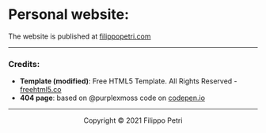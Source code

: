 # Personal website:

The website is published at [filippopetri.com](https://filippopetri.com)

___

### Credits:
- **Template (modified)**: Free HTML5 Template. All Rights Reserved - [freehtml5.co](https://freehtml5.co)
- **404 page**: based on @purplexmoss code on [codepen.io](https://codepen.io/purplexmoss/pen/PoPyzMW)

___

<p align="center">
  Copyright &copy; 2021 Filippo Petri
</p>
